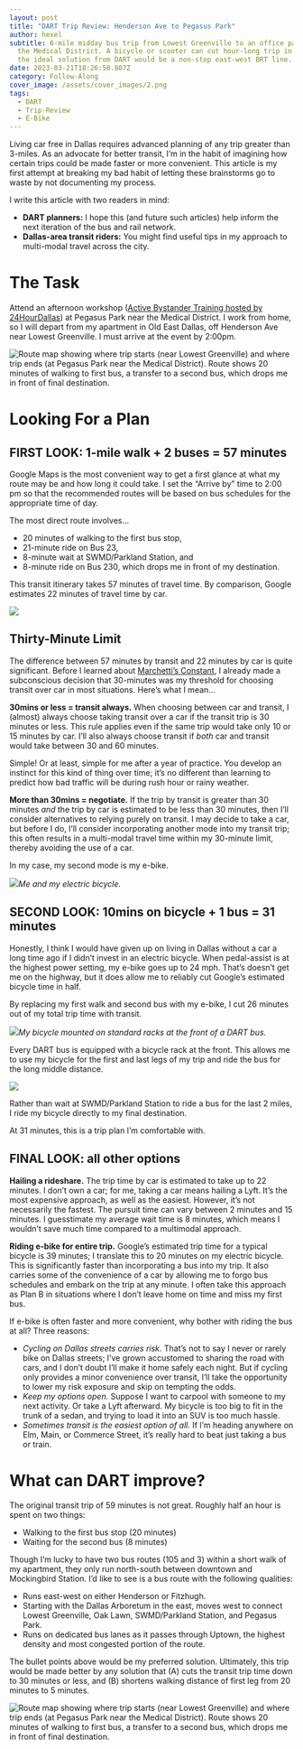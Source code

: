 ```yaml
---
layout: post
title: "DART Trip Review: Henderson Ave to Pegasus Park"
author: hexel
subtitle: 6-mile midday bus trip from Lowest Greenville to an office park near
  the Medical District. A bicycle or scooter can cut hour-long trip in half, but
  the ideal solution from DART would be a non-stop east-west BRT line.
date: 2023-03-21T18:26:50.807Z
category: Follow-Along
cover_image: /assets/cover_images/2.png
tags:
  - DART
  - Trip-Review
  - E-Bike
---
```

Living car free in Dallas requires advanced planning of any trip greater than 3-miles. As an advocate for better transit, I’m in the habit of imagining how certain trips could be made faster or more convenient. This article is my first attempt at breaking my bad habit of letting these brainstorms go to waste by not documenting my process.

I write this article with two readers in mind:

* **DART planners:** I hope this (and future such articles) help inform the next iteration of the bus and rail network.
* **Dallas-area transit riders:** You might find useful tips in my approach to multi-modal travel across the city.

# The Task

Attend an afternoon workshop ([Active Bystander Training hosted by 24HourDallas](https://www.eventbrite.com/e/24hourdallas-active-bystander-training-registration-588910817107)) at Pegasus Park near the Medical District. I work from home, so I will depart from my apartment in Old East Dallas, off Henderson Ave near Lowest Greenville. I must arrive at the event by 2:00pm.

![Route map showing where trip starts (near Lowest Greenville) and where trip ends (at Pegasus Park near the Medical District). Route shows 20 minutes of walking to first bus, a transfer to a second bus, which drops me in front of final destination.](https://miro.medium.com/v2/resize:fit:1400/1*EUGVWFiawBSAhDl4OeoIFQ.png)

# Looking For a Plan

## FIRST LOOK: 1-mile walk + 2 buses = 57 minutes

Google Maps is the most convenient way to get a first glance at what my route may be and how long it could take. I set the “Arrive by” time to 2:00 pm so that the recommended routes will be based on bus schedules for the appropriate time of day.

The most direct route involves…

* 20 minutes of walking to the first bus stop,
* 21-minute ride on Bus 23,
* 8-minute wait at SWMD/Parkland Station, and
* 8-minute ride on Bus 230, which drops me in front of my destination.

This transit itinerary takes 57 minutes of travel time. By comparison, Google estimates 22 minutes of travel time by car.

![](https://miro.medium.com/v2/resize:fit:1400/1*pfIrjwQRQUsYzDCf4mlNNw.png)

## Thirty-Minute Limit

The difference between 57 minutes by transit and 22 minutes by car is quite significant. Before I learned about [Marchetti’s Constant](https://en.wikipedia.org/wiki/Marchetti%27s_constant), I already made a subconscious decision that 30-minutes was my threshold for choosing transit over car in most situations. Here’s what I mean…

**30mins or less = transit always.** When choosing between car and transit, I (almost) always choose taking transit over a car if the transit trip is 30 minutes or less. This rule applies even if the same trip would take only 10 or 15 minutes by car. I’ll also always choose transit if *both* car and transit would take between 30 and 60 minutes.

Simple! Or at least, simple for me after a year of practice. You develop an instinct for this kind of thing over time; it’s no different than learning to predict how bad traffic will be during rush hour or rainy weather.

**More than 30mins = negotiate.** If the trip by transit is greater than 30 minutes *and* the trip by car is estimated to be less than 30 minutes, then I’ll consider alternatives to relying purely on transit. I may decide to take a car, but before I do, I’ll consider incorporating another mode into my transit trip; this often results in a multi-modal travel time within my 30-minute limit, thereby avoiding the use of a car.

In my case, my second mode is my e-bike.

![](https://miro.medium.com/v2/resize:fit:1400/1*CvvVSfshD8TxKY8oCjI1jg.jpeg)*Me and my electric bicycle.*

## SECOND LOOK: 10mins on bicycle + 1 bus = 31 minutes

Honestly, I think I would have given up on living in Dallas without a car a long time ago if I didn’t invest in an electric bicycle. When pedal-assist is at the highest power setting, my e-bike goes up to 24 mph. That’s doesn’t get me on the highway, but it does allow me to reliably cut Google’s estimated bicycle time in half.

By replacing my first walk and second bus with my e-bike, I cut 26 minutes out of my total trip time with transit.

![](https://miro.medium.com/v2/resize:fit:1400/1*xZv_jDIbsbSpR215QaPSWg.jpeg)*My bicycle mounted on standard racks at the front of a DART bus.*

Every DART bus is equipped with a bicycle rack at the front. This allows me to use my bicycle for the first and last legs of my trip and ride the bus for the long middle distance.

![](https://miro.medium.com/v2/resize:fit:1400/1*l-ZkynbFeP3ztqc1Fv3qGQ.png)

Rather than wait at SWMD/Parkland Station to ride a bus for the last 2 miles, I ride my bicycle directly to my final destination.

At 31 minutes, this is a trip plan I’m comfortable with.

## FINAL LOOK: all other options

**Hailing a rideshare.** The trip time by car is estimated to take up to 22 minutes. I don’t own a car; for me, taking a car means hailing a Lyft. It’s the most expensive approach, as well as the easiest. However, it’s not necessarily the fastest. The pursuit time can vary between 2 minutes and 15 minutes. I guesstimate my average wait time is 8 minutes, which means I wouldn’t save much time compared to a multimodal approach.

**Riding e-bike for entire trip.** Google’s estimated trip time for a typical bicycle is 39 minutes; I translate this to 20 minutes on my electric bicycle. This is significantly faster than incorporating a bus into my trip. It also carries some of the convenience of a car by allowing me to forgo bus schedules and embark on the trip at any minute. I often take this approach as Plan B in situations where I don’t leave home on time and miss my first bus.

If e-bike is often faster and more convenient, why bother with riding the bus at all? Three reasons:

* *Cycling on Dallas streets carries risk.* That’s not to say I never or rarely bike on Dallas streets; I’ve grown accustomed to sharing the road with cars, and I don’t doubt I’ll make it home safely each night. But if cycling only provides a minor convenience over transit, I’ll take the opportunity to lower my risk exposure and skip on tempting the odds.
* *Keep my options open.* Suppose I want to carpool with someone to my next activity. Or take a Lyft afterward. My bicycle is too big to fit in the trunk of a sedan, and trying to load it into an SUV is too much hassle.
* *Sometimes transit is the easiest option of all.* If I’m heading anywhere on Elm, Main, or Commerce Street, it’s really hard to beat just taking a bus or train.

# What can DART improve?

The original transit trip of 59 minutes is not great. Roughly half an hour is spent on two things:

* Walking to the first bus stop (20 minutes)
* Waiting for the second bus (8 minutes)

Though I’m lucky to have two bus routes (105 and 3) within a short walk of my apartment, they only run north-south between downtown and Mockingbird Station. I’d like to see is a bus route with the following qualities:

* Runs east-west on either Henderson or Fitzhugh.
* Starting with the Dallas Arboretum in the east, moves west to connect Lowest Greenville, Oak Lawn, SWMD/Parkland Station, and Pegasus Park.
* Runs on dedicated bus lanes as it passes through Uptown, the highest density and most congested portion of the route.

The bullet points above would be my preferred solution. Ultimately, this trip would be made better by any solution that (A) cuts the transit trip time down to 30 minutes or less, and (B) shortens walking distance of first leg from 20 minutes to 5 minutes.

![Route map showing where trip starts (near Lowest Greenville) and where trip ends (at Pegasus Park near the Medical District). Route shows 20 minutes of walking to first bus, a transfer to a second bus, which drops me in front of final destination.](https://miro.medium.com/v2/resize:fit:1400/1*EUGVWFiawBSAhDl4OeoIFQ.png)